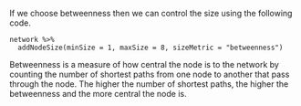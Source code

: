 If we choose betweenness then we can control the size using the following code.

```{r}
network %>%
  addNodeSize(minSize = 1, maxSize = 8, sizeMetric = "betweenness")
```

Betweenness is a measure of how central the node is to the network by counting the number of shortest paths from one node to another that pass through the node. The higher the number of shortest paths, the higher the betweenness and the more central the node is.

